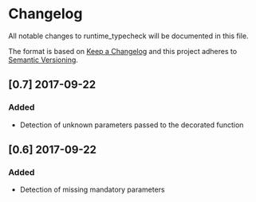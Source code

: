 # Changelog
All notable changes to runtime_typecheck will be documented in this file.

The format is based on [Keep a Changelog](http://keepachangelog.com/en/1.0.0/)
and this project adheres to [Semantic Versioning](http://semver.org/spec/v2.0.0.html).


## [0.7] 2017-09-22
### Added
- Detection of unknown parameters passed to the decorated function 

## [0.6] 2017-09-22
### Added
- Detection of missing mandatory parameters